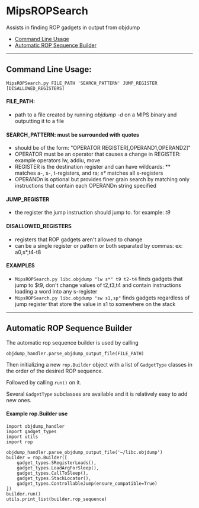 MipsROPSearch
=============

Assists in finding ROP gadgets in output from objdump
*   [Command Line Usage](#command_line)
*   [Automatic ROP Sequence Builder](#auto_rop)

***
<a name="command_line">
<h2>Command Line Usage:</h2>
</a>
    
    MipsROPSearch.py FILE_PATH 'SEARCH_PATTERN' JUMP_REGISTER [DISALLOWED_REGISTERS]

#### FILE_PATH: 
- path to a file created by running *objdump -d* on a MIPS binary and outputting it to a file

#### SEARCH_PATTERN: must be surrounded with quotes
- should be of the form: "OPERATOR REGISTER[,OPERAND1,OPERAND2]"
- OPERATOR must be an operator that causes a change in REGISTER: example operators lw, addiu, move
- REGISTER is the destination register and can have wildcards: ** matches a-, s-, t-registers, and ra; _s*_ matches all s-registers
- OPERANDn is optional but provides finer grain search by matching only instructions that contain each OPERANDn string specified

#### JUMP_REGISTER
- the register the jump instruction should jump to. for example: *t9*

#### DISALLOWED_REGISTERS
- registers that ROP gadgets aren't allowed to change
- can be a single register or pattern or both separated by commas: ex: a0,s*,t4-t8

#### EXAMPLES
- `MipsROPSearch.py libc.objdump "lw s*" t9 t2-t4` finds gadgets that jump to $t9, don't change values of t2,t3,t4 and contain instructions loading a word into any s-register
- `MipsROPSearch.py libc.objdump "sw s1,sp"` finds gadgets regardless of jump register that store the value in s1 to somewhere on the stack

***

<a name="auto_rop">
<h2>Automatic ROP Sequence Builder</h2>
</a>

The automatic rop sequence builder is used by calling 

    objdump_handler.parse_objdump_output_file(FILE_PATH)
    
Then initializing a new `rop.Builder` object with a list of `GadgetType` classes in the order of the desired ROP sequence.

Followed by calling `run()` on it.

Several `GadgetType` subclasses are available and it is relatively easy to add new ones.

#### Example rop.Builder use

    import objdump_handler
    import gadget_types
    import utils
    import rop

    objdump_handler.parse_objdump_output_file('~/libc.objdump')
    builder = rop.Builder([
        gadget_types.SRegisterLoads(),
        gadget_types.LoadArgForSleep(),
        gadget_types.CallToSleep(),
        gadget_types.StackLocator(),
        gadget_types.ControllableJump(ensure_compatible=True)
    ])
    builder.run()
    utils.print_list(builder.rop_sequence)
